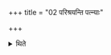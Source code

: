 +++
title = "02 परिश्रयन्ति पत्न्याः"

+++

<details><summary>थिते</summary>

परिश्रयन्ति पत्न्याः २
</details>
